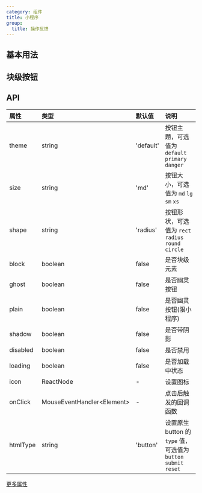 ```yaml
---
category: 组件
title: 小程序
group:
  title: 操作反馈
---
```


## 基本用法

<code src="./demo/basic.mini.tsx"></code>

## 块级按钮

<code src="./demo/block.mini.tsx"></code>

## API

| 属性     | 类型                             | 默认值    | 说明                                                             |
| :------- | :------------------------------- | :-------- | :--------------------------------------------------------------- |
| theme    | string                           | 'default' | 按钮主题，可选值为 `default` `primary` `danger`                  |
| size     | string                           | 'md'      | 按钮大小，可选值为 `md` `lg` `sm` `xs`                           |
| shape    | string                           | 'radius'  | 按钮形状，可选值为 `rect` `radius` `round` `circle`              |
| block    | boolean                          | false     | 是否块级元素                                                     |
| ghost    | boolean                          | false     | 是否幽灵按钮                                                     |
| plain    | boolean                          | false     | 是否幽灵按钮(限小程序)                                           |
| shadow   | boolean                          | false     | 是否带阴影                                                       |
| disabled | boolean                          | false     | 是否禁用                                                         |
| loading  | boolean                          | false     | 是否加载中状态                                                   |
| icon     | ReactNode                        | -         | 设置图标                                                         |
| onClick  | MouseEventHandler&lt;Element&gt; | -         | 点击后触发的回调函数                                             |
| htmlType | string                           | 'button'  | 设置原生 button 的 `type` 值，可选值为 `button` `submit` `reset` |

[更多属性](https://developers.weixin.qq.com/miniprogram/dev/component/button.html)
